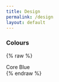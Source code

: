 ```yaml
---
title: Design
permalink: /design
layout: default
---
```

### Colours

{% raw %}
<div class="db bg-blue br-100">Core Blue</div>
{% endraw %}
